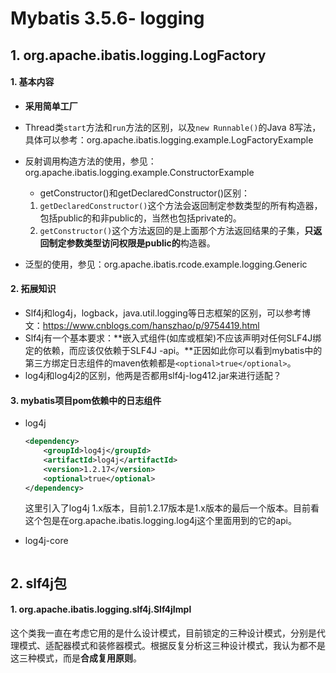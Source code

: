 # Mybatis 3.5.6- logging

## 1. org.apache.ibatis.logging.LogFactory

#### 1. 基本内容

* **采用简单工厂**
* Thread类`start`方法和`run`方法的区别，以及`new Runnable()`的Java 8写法，具体可以参考：org.apache.ibatis.logging.example.LogFactoryExample
* 反射调用构造方法的使用，参见：org.apache.ibatis.logging.example.ConstructorExample

  *  getConstructor()和getDeclaredConstructor()区别：
    1. `getDeclaredConstructor()`这个方法会返回制定参数类型的所有构造器，包括public的和非public的，当然也包括private的。
    2. `getConstructor()`这个方法返回的是上面那个方法返回结果的子集，**只返回制定参数类型访问权限是public的**构造器。
* 泛型的使用，参见：org.apache.ibatis.rcode.example.logging.Generic

#### 2. 拓展知识

* Slf4j和log4j，logback，java.util.logging等日志框架的区别，可以参考博文：https://www.cnblogs.com/hanszhao/p/9754419.html
* Slf4j有一个基本要求：**嵌入式组件(如库或框架)不应该声明对任何SLF4J绑定的依赖，而应该仅依赖于SLF4J -api。**正因如此你可以看到mybatis中的第三方绑定日志组件的maven依赖都是`<optional>true</optional>`。
* log4j和log4j2的区别，他两是否都用slf4j-log412.jar来进行适配？

#### 3. mybatis项目pom依赖中的日志组件

* log4j

  ```xml
  <dependency>
      <groupId>log4j</groupId>
      <artifactId>log4j</artifactId>
      <version>1.2.17</version>
      <optional>true</optional>
  </dependency>
  ```

  这里引入了log4j 1.x版本，目前1.2.17版本是1.x版本的最后一个版本。目前看这个包是在org.apache.ibatis.logging.log4j这个里面用到的它的api。

* log4j-core

  ```
  
  ```

  

## 2. slf4j包

#### 1. org.apache.ibatis.logging.slf4j.Slf4jImpl

这个类我一直在考虑它用的是什么设计模式，目前锁定的三种设计模式，分别是代理模式、适配器模式和装修器模式。根据反复分析这三种设计模式，我认为都不是这三种模式，而是**合成复用原则**。





